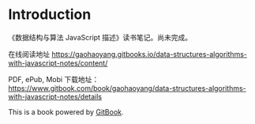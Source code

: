 # Introduction

《数据结构与算法 JavaScript 描述》读书笔记。尚未完成。

在线阅读地址 https://gaohaoyang.gitbooks.io/data-structures-algorithms-with-javascript-notes/content/

PDF, ePub, Mobi 下载地址：https://www.gitbook.com/book/gaohaoyang/data-structures-algorithms-with-javascript-notes/details

This is a book powered by [GitBook](https://github.com/GitbookIO/gitbook).
